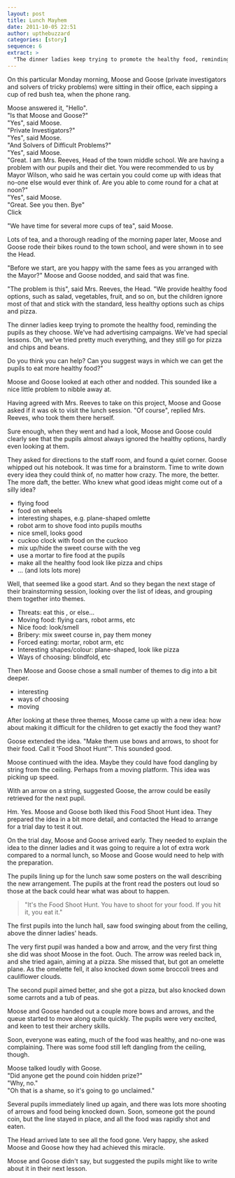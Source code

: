 ```yaml
---
layout: post
title: Lunch Mayhem
date: 2011-10-05 22:51
author: upthebuzzard
categories: [story]
sequence: 6
extract: >
  "The dinner ladies keep trying to promote the healthy food, reminding the pupils as they choose. We've had advertising campaigns. We've had special lessons. Oh, we've tried pretty much everything, and they still go for pizza and chips and beans."
---
```

On this particular Monday morning, Moose and Goose (private investigators and solvers of tricky problems) were sitting in their office, each sipping a cup of red bush tea, when the phone rang.

Moose answered it, "Hello".  
"Is that Moose and Goose?"  
"Yes", said Moose.  
"Private Investigators?"  
"Yes", said Moose.  
"And Solvers of Difficult Problems?"  
"Yes", said Moose.  
"Great. I am Mrs. Reeves, Head of the town middle school. We are having a problem with our pupils and their diet. You were recommended to us by Mayor Wilson, who said he was certain you could come up with ideas that no-one else would ever think of. Are you able to come round for a chat at noon?"  
"Yes", said Moose.  
"Great. See you then. Bye"  
Click

"We have time for several more cups of tea", said Moose.

Lots of tea, and a thorough reading of the morning paper later, Moose and Goose rode their bikes round to the town school, and were shown in to see the Head.

"Before we start, are you happy with the same fees as you arranged with the Mayor?" Moose and Goose nodded, and said that was fine.

"The problem is this", said Mrs. Reeves, the Head. "We provide healthy food options, such as salad, vegetables, fruit, and so on, but the children ignore most of that and stick with the standard, less healthy options such as chips and pizza.

The dinner ladies keep trying to promote the healthy food, reminding the pupils as they choose. We've had advertising campaigns. We've had special lessons. Oh, we've tried pretty much everything, and they still go for pizza and chips and beans.

Do you think you can help? Can you suggest ways in which we can get the pupils to eat more healthy food?"

Moose and Goose looked at each other and nodded. This sounded like a nice little problem to nibble away at.

Having agreed with Mrs. Reeves to take on this project, Moose and Goose asked if it was ok to visit the lunch session. "Of course", replied Mrs. Reeves, who took them there herself.

Sure enough, when they went and had a look, Moose and Goose could clearly see that the pupils almost always ignored the healthy options, hardly even looking at them.

They asked for directions to the staff room, and found a quiet corner. Goose whipped out his notebook. It was time for a brainstorm. Time to write down every idea they could think of, no matter how crazy. The more, the better. The more daft, the better. Who knew what good ideas might come out of a silly idea?

 * flying food
 * food on wheels
 * interesting shapes, e.g. plane-shaped omlette
 * robot arm to shove food into pupils mouths
 * nice smell, looks good
 * cuckoo clock with food on the cuckoo
 * mix up/hide the sweet course with the veg
 * use a mortar to fire food at the pupils
 * make all the healthy food look like pizza and chips
 * ... (and lots lots more)

Well, that seemed like a good start. And so they began the next stage of their brainstorming session, looking over the list of ideas, and grouping them together into themes.

 * Threats: eat this , or else…
 * Moving food: flying cars, robot arms, etc
 * Nice food: look/smell
 * Bribery: mix sweet course in, pay them money
 * Forced eating: mortar, robot arm, etc
 * Interesting shapes/colour: plane-shaped, look like pizza
 * Ways of choosing: blindfold, etc

Then Moose and Goose chose a small number of themes to dig into a bit deeper.

 * interesting
 * ways of choosing
 * moving

After looking at these three themes, Moose came up with a new idea: how about making it difficult for the children to get exactly the food they want?

Goose extended the idea. "Make them use bows and arrows, to shoot for their food. Call it 'Food Shoot Hunt'". This sounded good.

Moose continued with the idea. Maybe they could have food dangling by string from the ceiling. Perhaps from a moving platform. This idea was picking up speed.

With an arrow on a string, suggested Goose, the arrow could be easily retrieved for the next pupil.

Hm. Yes. Moose and Goose both liked this Food Shoot Hunt idea. They prepared the idea in a bit more detail, and contacted the Head to arrange for a trial day to test it out.

On the trial day, Moose and Goose arrived early. They needed to explain the idea to the dinner ladies and it was going to require a lot of extra work compared to a normal lunch, so Moose and Goose would need to help with the preparation.

The pupils lining up for the lunch saw some posters on the wall describing the new arrangement. The pupils at the front read the posters out loud so those at the back could hear what was about to happen.
> "It's the Food Shoot Hunt.
You have to shoot for your food.
If you hit it, you eat it."

The first pupils into the lunch hall, saw food swinging about from the ceiling, above the dinner ladies' heads.

The very first pupil was handed a bow and arrow, and the very first thing she did was shoot Moose in the foot. Ouch. The arrow was reeled back in, and she tried again, aiming at a pizza. She missed that, but got an omelette plane. As the omelette fell, it also knocked down some broccoli trees and cauliflower clouds.

The second pupil aimed better, and she got a pizza, but also knocked down some carrots and a tub of peas.

Moose and Goose handed out a couple more bows and arrows, and the queue started to move along quite quickly. The pupils were very excited, and keen to test their archery skills.

Soon, everyone was eating, much of the food was healthy, and no-one was complaining. There was some food still left dangling from the ceiling, though.

Moose talked loudly with Goose.  
"Did anyone get the pound coin hidden prize?"  
"Why, no."  
"Oh that is a shame, so it's going to go unclaimed."

Several pupils immediately lined up again, and there was lots more shooting of arrows and food being knocked down. Soon, someone got the pound coin, but the line stayed in place, and all the food was rapidly shot and eaten.

The Head arrived late to see all the food gone. Very happy, she asked Moose and Goose how they had achieved this miracle.

Moose and Goose didn't say, but suggested the pupils might like to write about it in their next lesson.
